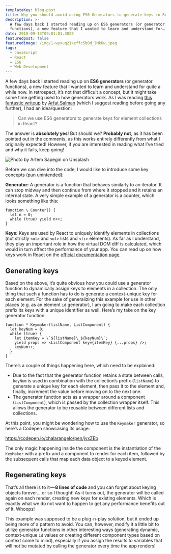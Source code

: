 ```yaml
---
templateKey: blog-post
title: Why you should avoid using ES6 Generators to generate keys in React
description: >-
  A few days back I started reading up on ES6 generators (or generator
  functions), a new feature that I wanted to learn and understand for…
date: 2018-09-13T09:01:01.302Z
featuredpost: false
featuredimage: /img/1-wyxuq21keffc5b0d_lMkUw.jpeg
tags:
  - JavaScript
  - React
  - ES6
  - Web Development
---
```


A few days back I started reading up on **ES6 generators** (or generator functions), a new feature that I wanted to learn and understand for quite a while now. In retrospect, it’s not that difficult a concept, but it might take some time getting used to how generators work. As I was reading [this fantastic writeup](https://codeburst.io/understanding-generators-in-es6-javascript-with-examples-6728834016d5) by [Arfat Salman](https://medium.com/u/74153188d515) (which I suggest reading before going any further), I had an idea/question:

> Can we use ES6 generators to generate keys for element collections in React?

The answer is **absolutely yes**! But should we? **Probably not**, as it has been pointed out in the comments, as this works entirely differently from what I originally expected! However, if you are interested in reading what I’ve tried and why it fails, keep going!

![Photo by Artem Sapegin on Unsplash](/img/1-wyxuq21keffc5b0d_lMkUw.jpeg)

Before we can dive into the code, I would like to introduce some key concepts (pun unintended):

**Generator:** A generator is a function that behaves similarly to an iterator. It can stop midway and then continue from where it stopped and it retains an internal state. A very simple example of a generator is a counter, which looks something like this:

```
function \ Counter() {  
  let n = 0;  
  while (true) yield n++;  
}
```

**Keys:** Keys are used by React to uniquely identify elements in collections (not strictly `<ul>` and `<ol>` lists and `<li>` elements). As far as I understand, they play an important role in how the virtual DOM diff is calculated, which would in turn affect the performance of your app. You can read up on how keys work in React on the [official documentation page](https://reactjs.org/docs/lists-and-keys.html#keys).

## Generating keys

Based on the above, it’s quite obvious how you could use a generator function to dynamically assign keys to elements in a collection. The only thing that such a function has to do is generate a context-unique key for each element. For the sake of generalizing this example for use in other places (e.g. as an element `id` generator), I am going to make each collection prefix its keys with a unique identifier as well. Here’s my take on the key generator function:

```
function * Keymaker(listName, ListComponent) {  
  let keyNum = 0;  
  while (true) {  
    let itemKey = \`${listName}\_${keyNum}\`;  
    yield props => <ListComponent key={itemKey} {...props} />;  
    keyNum++;  
  }  
}
```

There’s a couple of things happening here, which need to be explained:

*   Due to the fact that the generator function retains a state between calls, `keyNum` is used in combination with the collection’s prefix (`listName`) to generate a unique key for each element, then pass it to the element and, finally, increment the value before moving on to the next one.
*   The generator function acts as a wrapper around a component (`ListComponent`), which is passed by the collection wrapper itself. This allows the generator to be reusable between different lists and collections.

At this point, you might be wondering how to use the `Keymaker` generator, so here’s a Codepen showcasing its usage:

https://codepen.io/chalarangelo/pen/jvxZEb

The only magic happening inside the component is the instantiation of the `KeyMaker` with a prefix and a component to render for each item, followed by the subsequent calls that map each data object to a keyed element.

## Regenerating keys

That’s all there is to it — **8 lines of code** and you can forget about keying objects forever… or so I thought! As it turns out, the generator will be called again on each render, creating new keys for existing elements. Which is exactly what we do not want to happen to get any performance benefits out of it. Whoops!

This example was supposed to be a plug-n-play solution, but it ended up being more of a pattern to avoid. You can, however, modify it a little bit to utilize generator functions in other interesting ways (generating dynamic, context-unique `id` values or creating different component types based on context come to mind), especially if you assign the results to variables that will not be mutated by calling the generator every time the app renders!